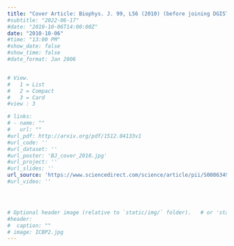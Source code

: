 ```yaml
---
title: "Cover Article: Biophys. J. 99, L56 (2010) (before joining DGIST)"
#subtitle: "2022-06-17"
#date: "2010-10-06T14:00:00Z"
date: "2010-10-06"
#time: "13:00 PM"
#show_date: false
#show_time: false
#date_format: Jan 2006


# View.
#   1 = List
#   2 = Compact
#   3 = Card
#view : 3

# links:
# - name: ""
#   url: ""
#url_pdf: http://arxiv.org/pdf/1512.04133v1
#url_code: ''
#url_dataset: ''
#url_poster: 'BJ_cover_2010.jpg'
#url_project: ''
#url_slides: ''
url_source: 'https://www.sciencedirect.com/science/article/pii/S0006349510010519'
#url_video: ''




# Optional header image (relative to `static/img/` folder).   # or 'static/media' folder ?
#header:
#  caption: ""
# image: ICBP2.jpg
---
```


